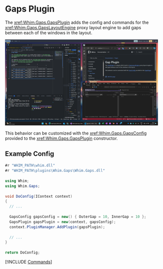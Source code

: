 # Gaps Plugin

The <xref:Whim.Gaps.GapsPlugin> adds the config and commands for the <xref:Whim.Gaps.GapsLayoutEngine> proxy layout engine to add gaps between each of the windows in the layout.

![Gaps plugin demo](../../images/gaps-demo.png)

This behavior can be customized with the <xref:Whim.Gaps.GapsConfig> provided to the <xref:Whim.Gaps.GapsPlugin> constructor.

## Example Config

```csharp
#r "WHIM_PATH\whim.dll"
#r "WHIM_PATH\plugins\Whim.Gaps\Whim.Gaps.dll"

using Whim;
using Whim.Gaps;

void DoConfig(IContext context)
{
  // ...

  GapsConfig gapsConfig = new() { OuterGap = 10, InnerGap = 10 };
  GapsPlugin gapsPlugin = new(context, gapsConfig);
  context.PluginManager.AddPlugin(gapsPlugin);

  // ...
}

return DoConfig;
```

[!INCLUDE [Commands](../../_includes/plugins/gaps.md)]
